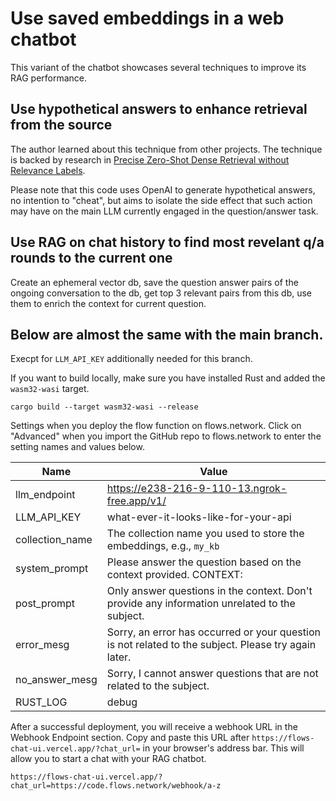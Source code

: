 # Use saved embeddings in a web chatbot

This variant of the chatbot showcases several techniques to improve its RAG performance.


## Use hypothetical answers to enhance retrieval from the source

The author learned about this technique from other projects. The technique is backed by research in [Precise Zero-Shot Dense Retrieval without Relevance Labels](https://arxiv.org/abs/2212.10496).

Please note that this code uses OpenAI to generate hypothetical answers, no intention to "cheat", but aims to isolate the side effect that such action may have on the main LLM currently engaged in the question/answer task. 


## Use RAG on chat history to find most revelant q/a rounds to the current one

Create an ephemeral vector db, save the question answer pairs of the ongoing conversation to the db, get top 3 relevant pairs from this db, use them to enrich the context for current question.


## Below are almost the same with the main branch.

Execpt for `LLM_API_KEY` additionally needed for this branch.

If you want to build locally, make sure you have installed Rust and added the `wasm32-wasi` target.

```
cargo build --target wasm32-wasi --release
```

Settings when you deploy the flow function on flows.network.
Click on "Advanced" when you import the GitHub repo to flows.network to enter the setting names and values below.

| Name             | Value                                                                                       |
| ---------------- | ------------------------------------------------------------------------------------------- |
| llm_endpoint | https://e238-216-9-110-13.ngrok-free.app/v1/ |
| LLM_API_KEY | what-ever-it-looks-like-for-your-api | 
| collection_name | The collection name you used to store the embeddings, e.g., `my_kb` |
| system_prompt | Please answer the question based on the context provided. CONTEXT:  |
| post_prompt | Only answer questions in the context. Don't provide any information unrelated to the subject. |
| error_mesg | Sorry, an error has occurred or your question is not related to the subject. Please try again later. |
| no_answer_mesg | Sorry, I cannot answer questions that are not related to the subject. |
| RUST_LOG | debug  |

After a successful deployment, you will receive a webhook URL in the Webhook Endpoint section. Copy and paste this URL after `https://flows-chat-ui.vercel.app/?chat_url=` in your browser's address bar. This will allow you to start a chat with your RAG chatbot.

```
https://flows-chat-ui.vercel.app/?chat_url=https://code.flows.network/webhook/a-z
```





